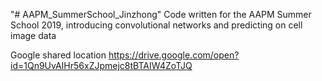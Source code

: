 "# AAPM_SummerSchool_Jinzhong" 
Code written for the AAPM Summer School 2019, introducing convolutional networks and predicting on cell image data

Google shared location https://drive.google.com/open?id=1Qn9UvAIHr56xZJpmejc8tBTAIW4ZoTJQ
